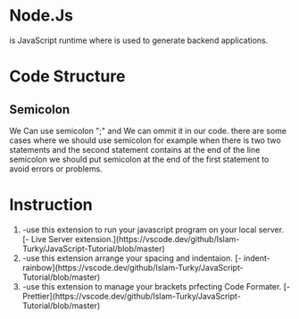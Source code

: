 # Node.Js
is JavaScript runtime where is used to generate backend applications.
# Code Structure

<h2>Semicolon</h2>
We Can use semicolon ";" and We can ommit it in our code.
there are some cases where we should use semicolon for example
when there is two two statements and the second statement contains 
at the end of the line semicolon we should put semicolon at the end 
of the first statement to avoid errors or problems.

# Instruction
<ol>
<li>
-use this extension to run your javascript program on your local server.
    [- Live Server extension.](https://vscode.dev/github/Islam-Turky/JavaScript-Tutorial/blob/master)
</li>
<li>
-use this extension arrange your spacing and indentaion.
    [- indent-rainbow](https://vscode.dev/github/Islam-Turky/JavaScript-Tutorial/blob/master)
</li>
<li>
-use this extension to manage your brackets prfecting Code Formater.
    [- Prettier](https://vscode.dev/github/Islam-Turky/JavaScript-Tutorial/blob/master)
</li>
</ol>